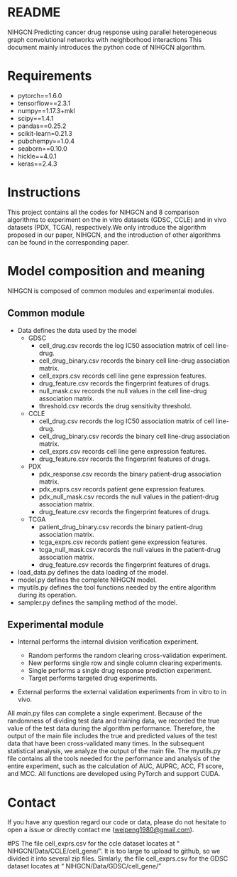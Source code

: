 README
===============================
NIHGCN:Predicting cancer drug response using parallel heterogeneous graph convolutional networks with neighborhood interactions
This document mainly introduces the python code of NIHGCN algorithm.

# Requirements
- pytorch==1.6.0
- tensorflow==2.3.1
- numpy==1.17.3+mkl
- scipy==1.4.1
- pandas==0.25.2
- scikit-learn=0.21.3
- pubchempy==1.0.4
- seaborn==0.10.0
- hickle==4.0.1
- keras==2.4.3

# Instructions
This project contains all the codes for NIHGCN and 8 comparison algorithms to experiment on the in vitro datasets (GDSC, CCLE) and in vivo datasets (PDX, TCGA), respectively.We only introduce the algorithm proposed in our paper, NIHGCN, and the introduction of other algorithms can be found in the corresponding paper.

# Model composition and meaning
NIHGCN is composed of common modules and experimental modules.

## Common module
- Data defines the data used by the model
	- GDSC
		- cell_drug.csv records the log IC50 association matrix of cell line-drug.
		- cell_drug_binary.csv records the binary cell line-drug association matrix.
		- cell_exprs.csv records cell line gene expression features.
		- drug_feature.csv records the fingerprint features of drugs.
		- null_mask.csv records the null values in the cell line-drug association matrix.
		- threshold.csv records the drug sensitivity threshold.
	- CCLE
		- cell_drug.csv records the log IC50 association matrix of cell line-drug.
		- cell_drug_binary.csv records the binary cell line-drug association matrix.
		- cell_exprs.csv records cell line gene expression features.
		- drug_feature.csv records the fingerprint features of drugs.
	- PDX
		- pdx_response.csv records the binary patient-drug association matrix.
		- pdx_exprs.csv records patient gene expression features.
		- pdx_null_mask.csv records the null values in the patient-drug association matrix.
		- drug_feature.csv records the fingerprint features of drugs.	
	- TCGA
		- patient_drug_binary.csv records the binary patient-drug association matrix.
		- tcga_exprs.csv records patient gene expression features.
		- tcga_null_mask.csv records the null values in the patient-drug association matrix.
		- drug_feature.csv records the fingerprint features of drugs.			
- load_data.py defines the data loading of the model.
- model.py defines the complete NIHGCN model.
- myutils.py defines the tool functions needed by the entire algorithm during its operation.
- sampler.py defines the sampling method of the model.

## Experimental module
- Internal performs the internal division verification experiment.
	- Random performs the random clearing cross-validation experiment.
	- New performs single row and single column clearing experiments.	
	- Single performs a single drug response prediction experiment.
	- Target performs targeted drug experiments.

- External performs the external validation experiments from in vitro to in vivo.

All *main*.py files can complete a single experiment. Because of the randomness of dividing test data and training data, we recorded the true value of the test data during the algorithm performance. Therefore, the output of the main file includes the true and predicted values of the test data that have been cross-validated many times. In the subsequent statistical analysis, we analyze the output of the main file. The myutils.py file contains all the tools needed for the performance and analysis of the entire experiment, such as the calculation of AUC, AUPRC,  ACC, F1 score, and MCC. All functions are developed using PyTorch and support CUDA.

# Contact
If you have any question regard our code or data, please do not hesitate to open a issue or directly contact me (weipeng1980@gmail.com).

#PS
The file cell_exprs.csv for the ccle dataset locates at “ NIHGCN/Data/CCLE/cell_gene/”. It is too large to upload to github, so we divided it into several zip files. Simlarly, the file cell_exprs.csv for the GDSC dataset locates at “ NIHGCN/Data/GDSC/cell_gene/”

